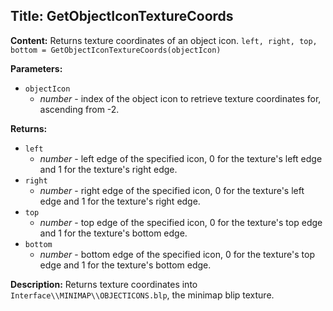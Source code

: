 ## Title: GetObjectIconTextureCoords

**Content:**
Returns texture coordinates of an object icon.
`left, right, top, bottom = GetObjectIconTextureCoords(objectIcon)`

**Parameters:**
- `objectIcon`
  - *number* - index of the object icon to retrieve texture coordinates for, ascending from -2.

**Returns:**
- `left`
  - *number* - left edge of the specified icon, 0 for the texture's left edge and 1 for the texture's right edge.
- `right`
  - *number* - right edge of the specified icon, 0 for the texture's left edge and 1 for the texture's right edge.
- `top`
  - *number* - top edge of the specified icon, 0 for the texture's top edge and 1 for the texture's bottom edge.
- `bottom`
  - *number* - bottom edge of the specified icon, 0 for the texture's top edge and 1 for the texture's bottom edge.

**Description:**
Returns texture coordinates into `Interface\\MINIMAP\\OBJECTICONS.blp`, the minimap blip texture.
